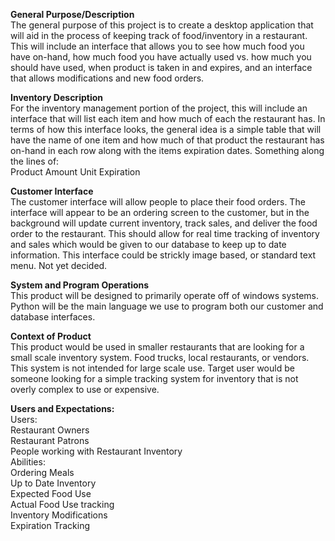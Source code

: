 <strong>General Purpose/Description</strong> <br />
The general purpose of this project is to create a desktop application that will aid in the process of keeping track of food/inventory in a restaurant. This will include an interface that allows you to see how much food you have on-hand, how much food you have actually used vs. how much you should have used, when product is taken in and expires, and an interface that allows modifications and new food orders.

<strong>Inventory Description</strong>  <br />
For the inventory management portion of the project, this will include an interface that will list each item and how much of each the restaurant has. In terms of how this interface looks, the general idea is a simple table that will have the name of one item and how much of that product the restaurant has on-hand in each row along with the items expiration dates. Something along the lines of:  
Product 	Amount  	Unit    Expiration

<strong>Customer Interface</strong> <br/>
The customer interface will allow people to place their food orders. The interface will appear to be an ordering screen to the customer, but in the background will update current inventory, track sales, and deliver the food order to the restaurant. This should allow for real time tracking of inventory and sales which would be given to our database to keep up to date information. This interface could be strickly image based, or standard text menu. Not yet decided.

<strong>System and Program Operations</strong> <br/>
This product will be designed to primarily operate off of windows systems. Python will be the main language we use to program both our customer and database interfaces. 

<strong>Context of Product</strong><br/>
This product would be used in smaller restaurants that are looking for a small scale inventory system. Food trucks, local restaurants, or vendors. This system is not intended for large scale use. Target user would be someone looking for a simple tracking system for inventory that is not overly complex to use or expensive. 

<strong>Users and Expectations:</strong><br/>
Users:<br/>
Restaurant Owners<br/>
Restaurant Patrons<br/>
People working with Restaurant Inventory<br/>
Abilities:<br/>
Ordering Meals<br/>
Up to Date Inventory<br/>
Expected Food Use<br/>
Actual Food Use tracking<br/>
Inventory Modifications<br/>
Expiration Tracking<br/>
